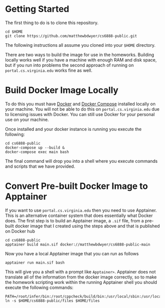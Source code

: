 # Getting Started
The first thing to do is to clone this repository.
```
cd $HOME
git clone https://github.com/matthewbdwyer/cs6888-public.git
```

The following instructions all assume you cloned into your ```$HOME``` directory.  

There are two ways to build the image for use in the homeworks.  Building locally works well if you have a machine with enough RAM and disk space, but if you run into problems the second approach of running on ```portal.cs.virginia.edu``` works fine as well.

# Build Docker Image Locally

To do this you must have [Docker](https://www.docker.com/get-started) and [Docker Compose](https://docs.docker.com/compose/install/) installed locally on your machine.  You will not be able to do this on ```portal.cs.virginia.edu``` due to licensing issues with Docker.  You can still use Docker for your personal use on your machine.

Once installed and your docker instance is running you execute the following:
```
cd cs6888-public
docker-compose up --build &
docker-compose exec main bash
```
The final command will drop you into a shell where you execute commands and scripts that we have provided.

# Convert Pre-built Docker Image to Apptainer

If you want to use ```portal.cs.virginia.edu``` then you need to use Apptainer.  This is an alternative container system that does essentially what Docker does.   The first step is to build an Apptainer image, a ```.sif``` file, from a pre-built docker image that I created using the steps above and that is published on Docker hub

```
cd cs6888-public
apptainer build main.sif docker://matthewbdwyer/cs6888-public-main
```
Now you have a local Apptainer image that you can run as follows
```
apptainer run main.sif bash
```
This will give you a shell with a prompt like ```Apptainer>```.  Apptainer does not translate all of the information from the docker image correctly, so to make the homework scripting work within the running Apptainer shell you should execute the following commands:
```
PATH=/root/infer/bin:/root/cppcheck/build/bin:/usr/local/sbin:/usr/local/bin:/usr/sbin:/usr/bin:/sbin:/bin
ln -s $HOME/cs6888-public/files $HOME/files
```
